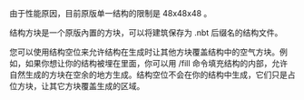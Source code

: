 由于性能原因，目前原版单一结构的限制是 48x48x48 。

结构方块是一个原版內置的方块，可以将建筑保存为 .nbt 后缀名的结构文件。

您可以使用结构空位来允许结构在生成时让其他方块覆盖结构中的空气方块。例如，如果你想让你的结构被埋在里面，你可以用 /fill 命令填充结构的内部，允许自然生成的方块在空余的地方生成。结构空位不会在你的结构中生成，它们只是占位方块，让其它方块覆盖生成的区域。